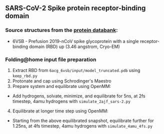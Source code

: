 ## SARS-CoV-2 Spike protein receptor-binding domain

### Source structures from the [protein databank](http://rcsb.org): 
* 6VSB - Prefusion 2019-nCoV spike glycoprotein with a single receptor-binding domain (RBD) up (3.46 angstrom, Cryo-EM)

### Folding@home input file preparation
1. Extract RBD from `6acg_6vsb/input/model_truncated.pdb` using `keep_rbd.py`
2. Protonate and cap using Schrodinger's Maestro
3. Prepare system and equilibrate using OpenMM:
* Add hydrogens, solvate, minimize, and equilibrate for 5ns, at 2fs timestep, 4amu hydrogens with `simulate_2ajf_sars-2.py`
4. Equilibrate at longer time step using OpenMM:
* Starting from the above equilibrated snapshot, equilibrate further for 1.25ns, at 4fs timestep, 4amu hydrogens with `simulate_4amu_4fs.py`
